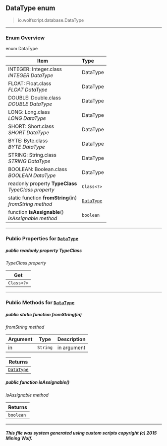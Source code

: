 ## DataType __enum__

>io.wolfscript.database.DataType

---

### Enum Overview

enum DataType

Item | Type   
--- | :--- 
INTEGER: Integer.class<br> _INTEGER DataType_ | DataType
FLOAT: Float.class<br> _FLOAT DataType_ | DataType
DOUBLE: Double.class<br> _DOUBLE DataType_ | DataType
LONG: Long.class<br> _LONG DataType_ | DataType
SHORT: Short.class<br> _SHORT DataType_ | DataType
BYTE: Byte.class<br> _BYTE DataType_ | DataType
STRING: String.class<br> _STRING DataType_ | DataType
BOOLEAN: Boolean.class<br> _BOOLEAN DataType_ | DataType
 readonly property __TypeClass__ <br> _TypeClass property_ | `Class<?>`
static function __fromString__(in) <br> _fromString method_ | [`DataType`](DataType.md)
 function __isAssignable__() <br> _isAssignable method_ | `boolean`



---


### Public Properties for [`DataType`](DataType.md)

##### <a id='typeclass'></a>public  readonly property __TypeClass__

_TypeClass property_

Get | 
--- | 
`Class<?>` |



---

### Public Methods for [`DataType`](DataType.md)

##### <a id='fromstring'></a>public static function __fromString__(in)

_fromString method_

Argument | Type | Description  
--- | --- | --- 
in | `String` | in argument

Returns | 
--- | 
[`DataType`](DataType.md) |


##### <a id='isassignable'></a>public  function __isAssignable__()

_isAssignable method_

Returns | 
--- | 
`boolean` |


---


##### This file was system generated using custom scripts copyright (c) 2015 Mining Wolf.
	

